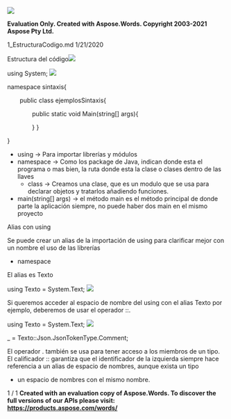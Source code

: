 ﻿![](02\_EstructuraCodigo.001.png)

**Evaluation Only. Created with Aspose.Words. Copyright 2003-2021 Aspose Pty Ltd.**

1\_EstructuraCodigo.md 1/21/2020

Estructura del código![](02\_EstructuraCodigo.002.png)

using System; ![](02\_EstructuraCodigo.003.png)

namespace sintaxis{ 

`    `public class ejemplosSintaxis{ 

`        `public static void Main(string[] args){ 

`        `}     } 

} 

- using -> Para importar librerías y módulos
- namespace -> Como los package de Java, indican donde esta el programa o mas bien, la ruta donde esta la clase o clases dentro de las llaves
  - class -> Creamos una clase, que es un modulo que se usa para declarar objetos y tratarlos añadiendo funciones.
- main(string[] args) -> el método main es el método principal de donde parte la aplicación siempre, no puede haber dos main en el mismo proyecto

Alias con using

Se puede crear un alias de la importación de using para clarificar mejor con un nombre el uso de las librerías

- namespace

El alias es Texto

using Texto = System.Text; ![](02\_EstructuraCodigo.004.png)

Si queremos acceder al espacio de nombre del using con el alias Texto por ejemplo, deberemos de usar el operador ::.

using Texto = System.Text; ![](02\_EstructuraCodigo.005.png)

\_ = Texto::Json.JsonTokenType.Comment; 

El operador . también se usa para tener acceso a los miembros de un tipo. El calificador :: garantiza que el identificador de la izquierda siempre hace referencia a un alias de espacio de nombres, aunque exista un tipo

- un espacio de nombres con el mismo nombre.

1 / 1
**Created with an evaluation copy of Aspose.Words. To discover the full versions of our APIs please visit: https://products.aspose.com/words/**
